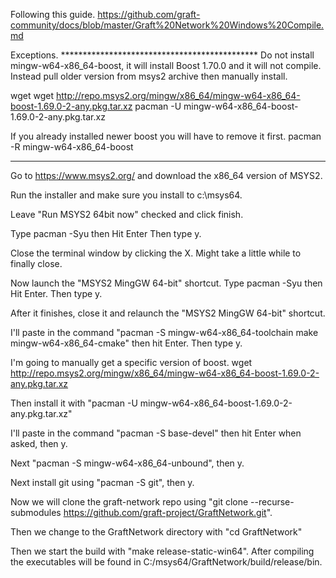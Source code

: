 Following this guide.
https://github.com/graft-community/docs/blob/master/Graft%20Network%20Windows%20Compile.md

Exceptions. *********************************************
Do not install mingw-w64-x86_64-boost, it will install Boost 1.70.0 and it will not compile.
Instead pull older version from msys2 archive then manually install.

wget wget http://repo.msys2.org/mingw/x86_64/mingw-w64-x86_64-boost-1.69.0-2-any.pkg.tar.xz
pacman -U mingw-w64-x86_64-boost-1.69.0-2-any.pkg.tar.xz

If you already installed newer boost you will have to remove it first.
pacman -R mingw-w64-x86_64-boost
********************************************************


Go to https://www.msys2.org/ and download the x86_64 version of MSYS2.

Run the installer and make sure you install to c:\msys64.


Leave "Run MSYS2 64bit now" checked and click finish.

Type pacman -Syu then Hit Enter
Then type y.

Close the terminal window by clicking the X.  Might take a little while to finally close.

Now launch the "MSYS2 MingGW 64-bit" shortcut.
Type pacman -Syu then Hit Enter.
Then type y.

After it finishes, close it and relaunch the "MSYS2 MingGW 64-bit" shortcut.

I'll paste in the command "pacman -S mingw-w64-x86_64-toolchain make mingw-w64-x86_64-cmake" then hit Enter.
Then type y.

I'm going to manually get a specific version of boost.
wget http://repo.msys2.org/mingw/x86_64/mingw-w64-x86_64-boost-1.69.0-2-any.pkg.tar.xz

Then install it with "pacman -U mingw-w64-x86_64-boost-1.69.0-2-any.pkg.tar.xz"

I'll paste in the command "pacman -S base-devel" then hit Enter when asked, then y.

Next "pacman -S mingw-w64-x86_64-unbound", then y.

Next install git using "pacman -S git", then y.

Now we will clone the graft-network repo using "git clone --recurse-submodules https://github.com/graft-project/GraftNetwork.git".

Then we change to the GraftNetwork directory with "cd GraftNetwork"

Then we start the build with "make release-static-win64".
After compiling the executables will be found in C:/msys64/GraftNetwork/build/release/bin.
